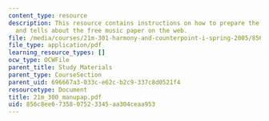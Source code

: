 ```yaml
---
content_type: resource
description: This resource contains instructions on how to prepare the music notations,
  and tells about the free music paper on the web.
file: /media/courses/21m-301-harmony-and-counterpoint-i-spring-2005/856c8ee6735807523345aa304ceaa953_21m_300_manupap.pdf
file_type: application/pdf
learning_resource_types: []
ocw_type: OCWFile
parent_title: Study Materials
parent_type: CourseSection
parent_uid: 696667a3-033c-e62c-b2c9-337c8d0521f4
resourcetype: Document
title: 21m_300_manupap.pdf
uid: 856c8ee6-7358-0752-3345-aa304ceaa953
---
```


